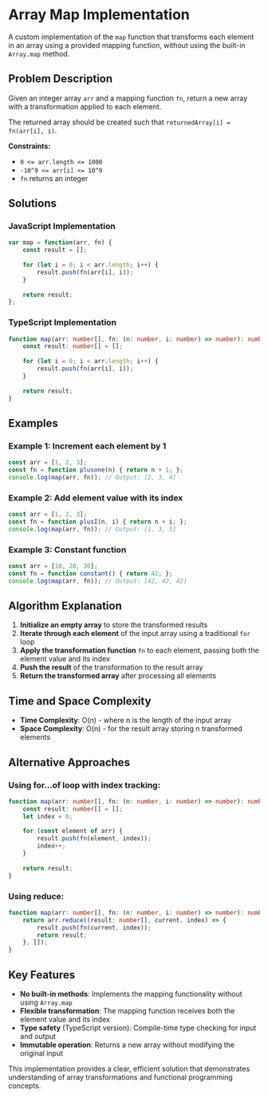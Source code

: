 # Array Map Implementation

A custom implementation of the `map` function that transforms each element in an array using a provided mapping function, without using the built-in `Array.map` method.

## Problem Description

Given an integer array `arr` and a mapping function `fn`, return a new array with a transformation applied to each element.

The returned array should be created such that `returnedArray[i] = fn(arr[i], i)`.

**Constraints:**
- `0 <= arr.length <= 1000`
- `-10^9 <= arr[i] <= 10^9`
- `fn` returns an integer

## Solutions

### JavaScript Implementation

```javascript
var map = function(arr, fn) {
    const result = [];
    
    for (let i = 0; i < arr.length; i++) {
        result.push(fn(arr[i], i));
    }
    
    return result;
};
```

### TypeScript Implementation

```typescript
function map(arr: number[], fn: (n: number, i: number) => number): number[] {
    const result: number[] = [];
    
    for (let i = 0; i < arr.length; i++) {
        result.push(fn(arr[i], i));
    }
    
    return result;
}
```

## Examples

### Example 1: Increment each element by 1
```javascript
const arr = [1, 2, 3];
const fn = function plusone(n) { return n + 1; };
console.log(map(arr, fn)); // Output: [2, 3, 4]
```

### Example 2: Add element value with its index
```javascript
const arr = [1, 2, 3];
const fn = function plusI(n, i) { return n + i; };
console.log(map(arr, fn)); // Output: [1, 3, 5]
```

### Example 3: Constant function
```javascript
const arr = [10, 20, 30];
const fn = function constant() { return 42; };
console.log(map(arr, fn)); // Output: [42, 42, 42]
```

## Algorithm Explanation

1. **Initialize an empty array** to store the transformed results
2. **Iterate through each element** of the input array using a traditional `for` loop
3. **Apply the transformation function** `fn` to each element, passing both the element value and its index
4. **Push the result** of the transformation to the result array
5. **Return the transformed array** after processing all elements

## Time and Space Complexity

- **Time Complexity**: O(n) - where n is the length of the input array
- **Space Complexity**: O(n) - for the result array storing n transformed elements

## Alternative Approaches

### Using for...of loop with index tracking:
```typescript
function map(arr: number[], fn: (n: number, i: number) => number): number[] {
    const result: number[] = [];
    let index = 0;
    
    for (const element of arr) {
        result.push(fn(element, index));
        index++;
    }
    
    return result;
}
```

### Using reduce:
```typescript
function map(arr: number[], fn: (n: number, i: number) => number): number[] {
    return arr.reduce((result: number[], current, index) => {
        result.push(fn(current, index));
        return result;
    }, []);
}
```

## Key Features

- **No built-in methods**: Implements the mapping functionality without using `Array.map`
- **Flexible transformation**: The mapping function receives both the element value and its index
- **Type safety** (TypeScript version): Compile-time type checking for input and output
- **Immutable operation**: Returns a new array without modifying the original input

This implementation provides a clear, efficient solution that demonstrates understanding of array transformations and functional programming concepts.
